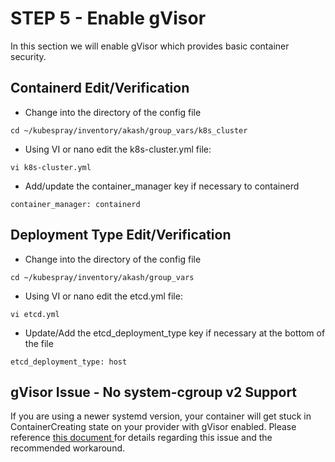 # STEP 5 - Enable gVisor

In this section we will enable gVisor which provides basic container security.

## Containerd Edit/Verification

* Change into the directory of the config file

```
cd ~/kubespray/inventory/akash/group_vars/k8s_cluster
```

* Using VI or nano edit the k8s-cluster.yml file:

```
vi k8s-cluster.yml
```

* Add/update the container\_manager key if necessary to containerd

```
container_manager: containerd
```

## Deployment Type Edit/Verification

* Change into the directory of the config file

```
cd ~/kubespray/inventory/akash/group_vars
```

* Using VI or nano edit the etcd.yml file:

```
vi etcd.yml
```

* Update/Add the etcd\_deployment\_type key if necessary at the bottom of the file

```
etcd_deployment_type: host
```

## **gVisor Issue - No system-cgroup v2 Support**

If you are using a newer systemd version,  your container will get stuck in ContainerCreating state on your provider with gVisor enabled. Please reference [this document ](../../../providers/build-a-cloud-provider/gvisor-issue-no-system-cgroup-v2-support.md)for details regarding this issue and the recommended workaround.
